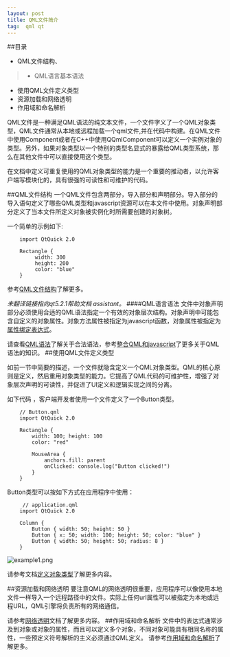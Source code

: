 ```yaml
---
layout: post
title: QML文件简介
tag:  qml qt
---
```


##目录
- QML文件结构、

> - QML语言基本语法 
   
- 使用QML文件定义类型
- 资源加载和网络透明
- 作用域和命名解析

QML文件是一种满足QML语法的纯文本文件，一个文件字义了一个QML对象类型，QML文件通常从本地或远程加载一个qml文件,并在代码中构建。在QML文件中使用Component或者在C++中使用QQmlComponent可以定义一个实例对象的类型。另外，如果对象类型以一个特别的类型名显式的暴露给QML类型系统，那么在其他文件中可以直接使用这个类型。

在文档中定义可重复使用的QML对象类型的能力是一个重要的推动者，以允许客户端写模块化的，具有很强的可读性和可维护的代码。

##QML文件结构
一个QML文件包含两部分，导入部分和声明部分。导入部分的导入语句定义了哪些QML类型和javascript资源可以在本文件中使用。对象声明部分定义了当本文件所定义对象被实例化时所需要创建的对象树。

一个简单的示例如下:

        import QtQuick 2.0

        Rectangle {
             width: 300
             height: 200
             color: "blue"
        }
参考[QML文件结构](qthelp://org.qt-project.qtqml.521/qtqml/qtqml-documents-structure.html)了解更多。

*未翻译链接指向qt5.2.1帮助文档 assistant。*
####QML语言语法
文件中对象声明部分必须使用合适的QML语法指定一个有效的对象层次结构。对象声明中可能包含自定义的对象属性。对象方法属性被指定为javascript函数，对象属性被指定为[属性绑定表达式](qthelp://org.qt-project.qtqml.521/qtqml/qtqml-syntax-propertybinding.html)。

请查看[QML语法](qthelp://org.qt-project.qtqml.521/qtqml/qtqml-syntax-basics.html)了解关于合法语法，参考[整合QML和javascript](qthelp://org.qt-project.qtqml.521/qtqml/qtqml-javascript-topic.html)了更多关于QML语法的知识。
##使用QML文件定义类型

如前一节中简要的描述，一个文件就隐含定义一个QML对象类型。QML的核心原则是定义，然后重用对象类型的能力。它提高了QML代码的可维护性，增强了对象层次声明的可读性，并促进了UI定义和逻辑实现之间的分离。

如下代码 ，客户端开发者使用一个文件定义了一个Button类型。

        // Button.qml
        import QtQuick 2.0        

        Rectangle {
            width: 100; height: 100
            color: "red"        

            MouseArea {
                anchors.fill: parent
                onClicked: console.log("Button clicked!")
            }
        }

Button类型可以按如下方式在应用程序中使用：

         // application.qml
        import QtQuick 2.0        

        Column {
            Button { width: 50; height: 50 }
            Button { x: 50; width: 100; height: 50; color: "blue" }
            Button { width: 50; height: 50; radius: 8 }
        }
![example1.png](../../../images/qmlfilestruct01.png)

请参考文档[定义对象类型](qthelp://org.qt-project.qtqml.521/qtqml/qtqml-documents-definetypes.html)了解更多内容。

##资源加载和网络透明
要注意QML的网络透明很重要，应用程序可以像使用本地文件一样导入一个远程路径中的文件。实际上任何url属性可以被指定为本地或远程URL，QML引擎将负责所有的网络通信。

请参考[网络透明](qthelp://org.qt-project.qtqml.521/qtqml/qtqml-documents-networktransparency.html)文档了解更多内容。
##作用域和命名解析
文件中的表达式通常涉及到对象或对象的属性，而且可以定义多个对象，不同对象可能具有相同名称的属性，一些预定义符号解析的主义必须通过QML定义。
请参考[作用域和命名解析](qthelp://org.qt-project.qtqml.521/qtqml/qtqml-documents-scope.html)了解更多。
